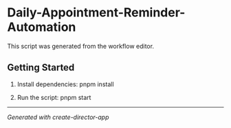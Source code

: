 # Daily-Appointment-Reminder-Automation

This script was generated from the workflow editor.

## Getting Started

1. Install dependencies: pnpm install

2. Run the script: pnpm start

---

_Generated with create-director-app_
